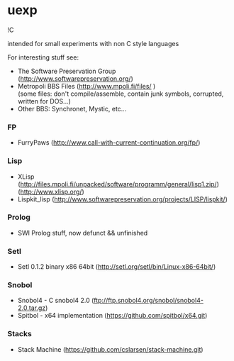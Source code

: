 # uexp
!C

intended for small experiments with non C style languages

For interesting stuff see:
* The Software Preservation Group (http://www.softwarepreservation.org/)
* Metropoli BBS Files (http://www.mpoli.fi/files/ )                 
   (some files: don't compile/assemble, contain junk symbols, corrupted, written for DOS...)
* Other BBS: Synchronet, Mystic, etc...

### FP
* FurryPaws (http://www.call-with-current-continuation.org/fp/)

### Lisp  
  * XLisp                   
  (http://files.mpoli.fi/unpacked/software/programm/general/lisp1.zip/)                 
  (http://www.xlisp.org/)
  * Lispkit_lisp (http://www.softwarepreservation.org/projects/LISP/lispkit/)

### Prolog
* SWI Prolog stuff, now defunct && unfinished

### Setl 
* Setl 0.1.2 binary x86 64bit   (http://setl.org/setl/bin/Linux-x86-64bit/)

### Snobol
* Snobol4 - C snobol4 2.0       (ftp://ftp.snobol4.org/snobol/snobol4-2.0.tar.gz)
* Spitbol - x64 implementation  (https://github.com/spitbol/x64.git)

### Stacks
* Stack Machine  (https://github.com/cslarsen/stack-machine.git)